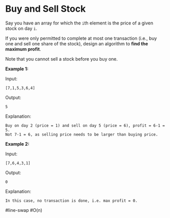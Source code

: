 Buy and Sell Stock
===



Say you have an array for which the `i`th element is the price of a given stock on day `i`.

If you were only permitted to complete at most one transaction (i.e., buy one and sell one share of the stock), design an algorithm to **find the maximum profit**.

Note that you cannot sell a stock before you buy one.



**Example 1:**

Input: 
```
[7,1,5,3,6,4]
```
Output: 
```
5
```
Explanation: 
```
Buy on day 2 (price = 1) and sell on day 5 (price = 6), profit = 6-1 = 5.
Not 7-1 = 6, as selling price needs to be larger than buying price.
```



**Example 2:**

Input:
```
[7,6,4,3,1]
```
Output: 
```
0
```
Explanation: 
```
In this case, no transaction is done, i.e. max profit = 0.
```



#line-swap 	#O(n)